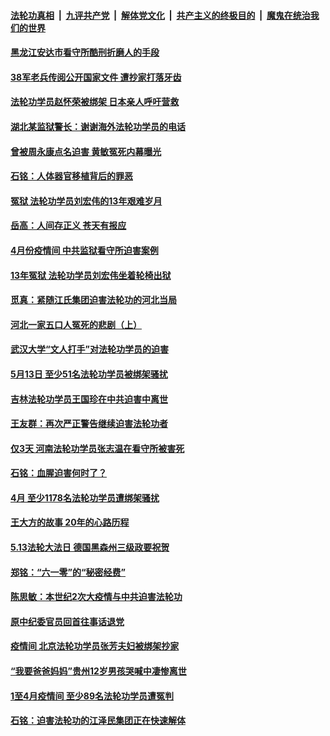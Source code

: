 

####  [法轮功真相](../../../../basic/blob/master/README.md?t=06011531) &nbsp;|&nbsp; [九评共产党](../../../../9ping.md/blob/master/README.md?t=06011531) &nbsp;|&nbsp; [解体党文化](../../../../jtdwh.md/blob/master/README.md?t=06011531)  &nbsp;|&nbsp; [共产主义的终极目的](../../../../gczydzjmd.md/blob/master/README.md?t=06011531) &nbsp;|&nbsp; [魔鬼在统治我们的世界](../../../../mgztzwmdsj.md/blob/master/README.md?t=06011531) 

#### [黑龙江安达市看守所酷刑折磨人的手段](../pages/prog424/a102860177.md?t=06011531) 

#### [38军老兵传阅公开国家文件 遭抄家打落牙齿](../pages/prog424/a102859281.md?t=06011531) 

#### [法轮功学员赵怀荣被绑架 日本亲人呼吁营救](../pages/prog424/a102859077.md?t=06011531) 

#### [湖北某监狱警长：谢谢海外法轮功学员的电话](../pages/prog424/a102857877.md?t=06011531) 

#### [曾被周永康点名迫害 黄敏冤死内幕曝光](../pages/prog424/a102857867.md?t=06011531) 

#### [石铭：人体器官移植背后的罪恶](../pages/prog424/a102857460.md?t=06011531) 

#### [冤狱 法轮功学员刘宏伟的13年艰难岁月](../pages/prog424/a102857566.md?t=06011531) 

#### [岳高：人间存正义 苍天有报应](../pages/prog424/a102857101.md?t=06011531) 

#### [4月份疫情间 中共监狱看守所迫害案例](../pages/prog424/a102856244.md?t=06011531) 

#### [13年冤狱 法轮功学员刘宏伟坐着轮椅出狱](../pages/prog424/a102855956.md?t=06011531) 

#### [觅真：紧随江氏集团迫害法轮功的河北当局](../pages/prog424/a102855305.md?t=06011531) 

#### [河北一家五口人冤死的悲剧（上）](../pages/prog424/a102855278.md?t=06011531) 

#### [武汉大学“文人打手”对法轮功学员的迫害](../pages/prog424/a102855274.md?t=06011531) 

#### [5月13日 至少51名法轮功学员被绑架骚扰](../pages/prog424/a102853249.md?t=06011531) 

#### [吉林法轮功学员王国珍在中共迫害中离世](../pages/prog424/a102853245.md?t=06011531) 

#### [王友群：再次严正警告继续迫害法轮功者](../pages/prog424/a102852501.md?t=06011531) 

#### [仅3天 河南法轮功学员张志温在看守所被害死](../pages/prog424/a102852263.md?t=06011531) 

#### [石铭：血腥迫害何时了？](../pages/prog424/a102851697.md?t=06011531) 

#### [4月 至少1178名法轮功学员遭绑架骚扰](../pages/prog424/a102851392.md?t=06011531) 

#### [王大方的故事 20年的心路历程](../pages/prog424/a102848534.md?t=06011531) 

#### [5.13法轮大法日 德国黑森州三级政要祝贺](../pages/prog424/a102845989.md?t=06011531) 

#### [郑铭：“六一零”的“秘密经费”](../pages/prog424/a102845339.md?t=06011531) 

#### [陈思敏：本世纪2次大疫情与中共迫害法轮功](../pages/prog424/a102844055.md?t=06011531) 

#### [原中纪委官员回首往事话退党](../pages/prog424/a102842645.md?t=06011531) 

#### [疫情间 北京法轮功学员张芳夫妇被绑架抄家](../pages/prog424/a102842352.md?t=06011531) 

#### [“我要爸爸妈妈”贵州12岁男孩哭喊中凄惨离世](../pages/prog424/a102839231.md?t=06011531) 

#### [1至4月疫情间 至少89名法轮功学员遭冤判](../pages/prog424/a102841522.md?t=06011531) 

#### [石铭：迫害法轮功的江泽民集团正在快速解体](../pages/prog424/a102841063.md?t=06011531) 

